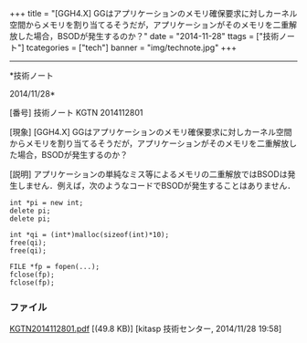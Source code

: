 ﻿+++
title = "[GGH4.X] GGはアプリケーションのメモリ確保要求に対しカーネル空間からメモリを割り当てるそうだが，アプリケーションがそのメモリを二重解放した場合，BSODが発生するのか？"
date = "2014-11-28"
ttags = ["技術ノート"]
tcategories = ["tech"]
banner = "img/technote.jpg"
+++

-----------------------------------------------------------------------------------------------------------------------------

*技術ノート

2014/11/28*


[番号]
技術ノート KGTN 2014112801

[現象]
[GGH4.X]
GGはアプリケーションのメモリ確保要求に対しカーネル空間からメモリを割り当てるそうだが，アプリケーションがそのメモリを二重解放した場合，BSODが発生するのか？

[説明]
アプリケーションの単純なミス等によるメモリの二重解放ではBSODは発生しません．例えば，次のようなコードでBSODが発生することはありません．

    int *pi = new int;
    delete pi;
    delete pi;

    int *qi = (int*)malloc(sizeof(int)*10);
    free(qi);
    free(qi);

    FILE *fp = fopen(...);
    fclose(fp);
    fclose(fp);


### ファイル

 
 


[KGTN2014112801.pdf](http://techreport.kitasp.net/attachments/download/1796/KGTN2014112801.pdf)
 [(49.8 KB)] [kitasp 技術センター, 2014/11/28
19:58]


 


 

